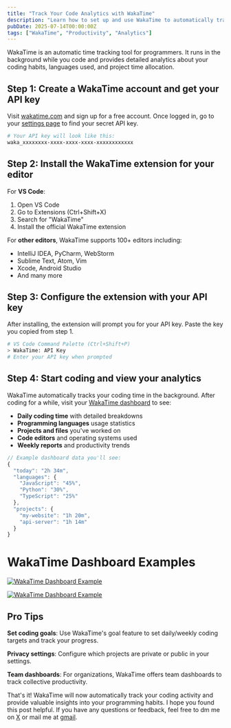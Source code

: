 ```yaml
---
title: "Track Your Code Analytics with WakaTime"
description: "Learn how to set up and use WakaTime to automatically track your coding time and productivity across different editors and projects."
pubDate: 2025-07-14T00:00:00Z
tags: ["WakaTime", "Productivity", "Analytics"]
---
```


WakaTime is an automatic time tracking tool for programmers. It runs in the background while you code and provides detailed analytics about your coding habits, languages used, and project time allocation.

## Step 1: Create a WakaTime account and get your API key

Visit [wakatime.com](https://wakatime.com/) and sign up for a free account. Once logged in, go to your [settings page](https://wakatime.com/settings/account) to find your secret API key.

```bash
# Your API key will look like this:
waka_xxxxxxxx-xxxx-xxxx-xxxx-xxxxxxxxxxxx
```

## Step 2: Install the WakaTime extension for your editor

For **VS Code**:
1. Open VS Code
2. Go to Extensions (Ctrl+Shift+X)
3. Search for "WakaTime"
4. Install the official WakaTime extension

For **other editors**, WakaTime supports 100+ editors including:
- IntelliJ IDEA, PyCharm, WebStorm
- Sublime Text, Atom, Vim
- Xcode, Android Studio
- And many more

## Step 3: Configure the extension with your API key

After installing, the extension will prompt you for your API key. Paste the key you copied from step 1.

```bash
# VS Code Command Palette (Ctrl+Shift+P)
> WakaTime: API Key
# Enter your API key when prompted
```

## Step 4: Start coding and view your analytics

WakaTime automatically tracks your coding time in the background. After coding for a while, visit your [WakaTime dashboard](https://wakatime.com/dashboard) to see:

- **Daily coding time** with detailed breakdowns
- **Programming languages** usage statistics  
- **Projects and files** you've worked on
- **Code editors** and operating systems used
- **Weekly reports** and productivity trends

```javascript
// Example dashboard data you'll see:
{
  "today": "2h 34m",
  "languages": {
    "JavaScript": "45%",
    "Python": "30%", 
    "TypeScript": "25%"
  },
  "projects": {
    "my-website": "1h 20m",
    "api-server": "1h 14m"
  }
}
```
# WakaTime Dashboard Examples

[![WakaTime Dashboard Example](https://mangeshbide.tech/images/blog/wakatime/dashboard1.png)](https://mangeshbide.tech/images/blog/wakatime/dashboard1.png)

[![WakaTime Dashboard Example](https://mangeshbide.tech/images/blog/wakatime/dashboard2.png)](https://mangeshbide.tech/images/blog/wakatime/dashboard2.png)


## Pro Tips

**Set coding goals**: Use WakaTime's goal feature to set daily/weekly coding targets and track your progress.

**Privacy settings**: Configure which projects are private or public in your settings.

**Team dashboards**: For organizations, WakaTime offers team dashboards to track collective productivity.

That's it! WakaTime will now automatically track your coding activity and provide valuable insights into your programming habits. I hope you found this post helpful. If you have any questions or feedback, feel free to dm me on [X](https://x.com/Mangesh_Bide) or mail me at [gmail](mailto:mangeshsbide@gmail.com).